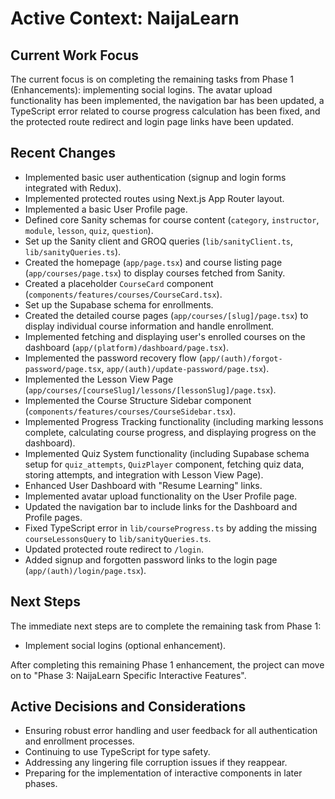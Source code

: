 # Active Context: NaijaLearn

## Current Work Focus
The current focus is on completing the remaining tasks from Phase 1 (Enhancements): implementing social logins. The avatar upload functionality has been implemented, the navigation bar has been updated, a TypeScript error related to course progress calculation has been fixed, and the protected route redirect and login page links have been updated.

## Recent Changes
- Implemented basic user authentication (signup and login forms integrated with Redux).
- Implemented protected routes using Next.js App Router layout.
- Implemented a basic User Profile page.
- Defined core Sanity schemas for course content (`category`, `instructor`, `module`, `lesson`, `quiz`, `question`).
- Set up the Sanity client and GROQ queries (`lib/sanityClient.ts`, `lib/sanityQueries.ts`).
- Created the homepage (`app/page.tsx`) and course listing page (`app/courses/page.tsx`) to display courses fetched from Sanity.
- Created a placeholder `CourseCard` component (`components/features/courses/CourseCard.tsx`).
- Set up the Supabase schema for enrollments.
- Created the detailed course pages (`app/courses/[slug]/page.tsx`) to display individual course information and handle enrollment.
- Implemented fetching and displaying user's enrolled courses on the dashboard (`app/(platform)/dashboard/page.tsx`).
- Implemented the password recovery flow (`app/(auth)/forgot-password/page.tsx`, `app/(auth)/update-password/page.tsx`).
- Implemented the Lesson View Page (`app/courses/[courseSlug]/lessons/[lessonSlug]/page.tsx`).
- Implemented the Course Structure Sidebar component (`components/features/courses/CourseSidebar.tsx`).
- Implemented Progress Tracking functionality (including marking lessons complete, calculating course progress, and displaying progress on the dashboard).
- Implemented Quiz System functionality (including Supabase schema setup for `quiz_attempts`, `QuizPlayer` component, fetching quiz data, storing attempts, and integration with Lesson View Page).
- Enhanced User Dashboard with "Resume Learning" links.
- Implemented avatar upload functionality on the User Profile page.
- Updated the navigation bar to include links for the Dashboard and Profile pages.
- Fixed TypeScript error in `lib/courseProgress.ts` by adding the missing `courseLessonsQuery` to `lib/sanityQueries.ts`.
- Updated protected route redirect to `/login`.
- Added signup and forgotten password links to the login page (`app/(auth)/login/page.tsx`).

## Next Steps
The immediate next steps are to complete the remaining task from Phase 1:
- Implement social logins (optional enhancement).

After completing this remaining Phase 1 enhancement, the project can move on to "Phase 3: NaijaLearn Specific Interactive Features".

## Active Decisions and Considerations
- Ensuring robust error handling and user feedback for all authentication and enrollment processes.
- Continuing to use TypeScript for type safety.
- Addressing any lingering file corruption issues if they reappear.
- Preparing for the implementation of interactive components in later phases.
